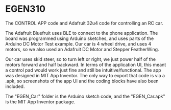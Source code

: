 # EGEN310
The CONTROL APP code and Adafruit 32u4 code for controlling an RC car.

The Adafruit Bluefruit uses BLE to connect to the phone application. The board was programmed using Arduino sketches, and uses parts of the Arduino DC Motor Test example. Our car is 4 wheel drive, and uses 4 motors, so we also used an Adafruit DC Motor and Stepper FeatherWing.

Our car uses skid steer, so to turn left or right, we just power half of the motors forward and half backward. In terms of the application UI, this meant a control pad would work just fine and still be intuitive/functional. The app was designed in MIT App Inventor. The only way to export that code is via a .apk, so screenshots of the app UI and the coding blocks have also been included.

The "EGEN_Car" folder is the Arduino sketch code, and the "EGEN_Car.apk" is the MIT App Inventor package.

